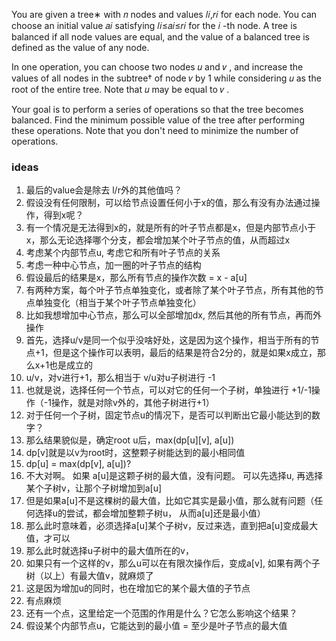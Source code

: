You are given a tree∗
 with 𝑛
 nodes and values 𝑙𝑖,𝑟𝑖
 for each node. You can choose an initial value 𝑎𝑖
 satisfying 𝑙𝑖≤𝑎𝑖≤𝑟𝑖
 for the 𝑖
-th node. A tree is balanced if all node values are equal, and the value of a balanced tree is defined as the value of any node.

In one operation, you can choose two nodes 𝑢
 and 𝑣
, and increase the values of all nodes in the subtree†
 of node 𝑣
 by 1
 while considering 𝑢
 as the root of the entire tree. Note that 𝑢
 may be equal to 𝑣
.

Your goal is to perform a series of operations so that the tree becomes balanced. Find the minimum possible value of the tree after performing these operations. Note that you don't need to minimize the number of operations.

### ideas
1. 最后的value会是除去 l/r外的其他值吗？
2. 假设没有任何限制，可以给节点设置任何小于x的值，那么有没有办法通过操作，得到x呢？
3. 有一个情况是无法得到x的，就是所有的叶子节点都是x，但是内部节点小于x，那么无论选择哪个分支，都会增加某个叶子节点的值，从而超过x
4. 考虑某个内部节点u, 考虑它和所有叶子节点的关系
5. 考虑一种中心节点，加一圈的叶子节点的结构
6. 假设最后的结果是x，那么所有节点的操作次数 = x - a[u]
7. 有两种方案，每个叶子节点单独变化，或者除了某个叶子节点，所有其他的节点单独变化（相当于某个叶子节点单独变化）
8. 比如我想增加中心节点，那么可以全部增加dx, 然后其他的所有节点，再而外操作
9. 首先，选择u/v是同一个似乎没啥好处，这是因为这个操作，相当于所有的节点+1，但是这个操作可以表明，最后的结果是符合2分的，就是如果x成立，那么x+1也是成立的
10. u/v，对v进行+1，那么相当于 v/u对u子树进行 -1
11. 也就是说，选择任何一个节点，可以对它的任何一个子树，单独进行 +1/-1操作（-1操作，就是对除v外的，其他子树进行+1）
12. 对于任何一个子树，固定节点u的情况下，是否可以判断出它最小能达到的数字？
13. 那么结果貌似是，确定root u后，max(dp[u][v], a[u])
14. dp[v]就是以v为root时，这整颗子树能达到的最小相同值
15. dp[u] = max(dp[v], a[u])?
16. 不大对啊。 如果 a[u]是这颗子树的最大值，没有问题。 可以先选择u, 再选择某个子树v，让那个子树增加到a[u]
17. 但是如果a[u]不是这棵树的最大值，比如它其实是最小值，那么就有问题（任何选择u的尝试，都会增加整颗子树u， 从而a[u]还是最小值）
18. 那么此时意味着，必须选择a[u]某个子树v，反过来选，直到把a[u]变成最大值，才可以
19. 那么此时就选择u子树中的最大值所在的v，
20. 如果只有一个这样的v，那么u可以在有限次操作后，变成a[v], 如果有两个子树（以上）有最大值v，就麻烦了
21. 这是因为增加u的同时，也在增加它的某个最大值的子节点
22. 有点麻烦
23. 还有一个点，这里给定一个范围的作用是什么？它怎么影响这个结果？
24. 假设某个内部节点u，它能达到的最小值 = 至少是叶子节点的最大值
